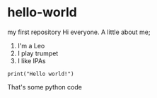 # hello-world
my first repository
Hi everyone. A little about me;
1. I'm a Leo
2. I play trumpet
3. I like IPAs

`print("Hello world!")`

That's some python code
